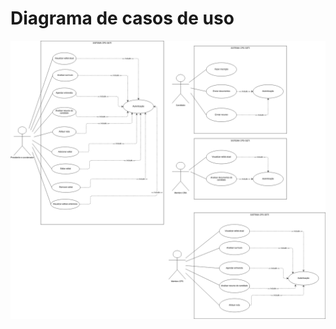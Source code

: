# Diagrama de casos de uso

![use-cases](https://github.com/Piton-Fatec/cps-geti/blob/master/diagrams/use-case.png)
